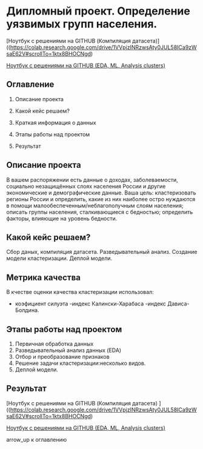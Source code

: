 # Дипломный проект. Определение уязвимых групп населения.


[Ноутбук с решениями на GITHUB (Компиляция датасета)]((https://colab.research.google.com/drive/1VVpjzINRzwsAty0JUL58ICa9zWsaE62V#scrollTo=1ktx8BHOCNgd)

[Ноутбук с решениями на GITHUB (EDA, ML, Analysis clusters)](https://colab.research.google.com/drive/1hCXkSKlXyBcTZby22fsTjIwyaWFjZqEx#scrollTo=H5IyiHfe8izQ)

## Оглавление

1. Описание проекта

2. Какой кейс решаем?

3. Краткая информация о данных

4. Этапы работы над проектом

5. Результат

## Описание проекта

В вашем распоряжении есть данные о доходах, заболеваемости, социально
незащищённых слоях населения России и другие экономические и
демографические данные.
Ваша цель:
кластеризовать регионы России и определить, какие из них наиболее остро нуждаются в помощи малообеспеченным/неблагополучным слоям населения;
описать группы населения, сталкивающиеся с бедностью;
определить факторы, влияющие на уровень бедности.


## Какой кейс решаем?

Сбор даных, компиляция датасета.
Разведывательный анализ.
Создание модели кластеризации.
Деплой модели.



## Метрика качества 

В кчестве оценки качества кластеризации использовал:
- коэфициент силуэта
-индекс Калински-Харабаса
-индекс Дависа-Болдина.




## Этапы работы над проектом

1. Первичная обработка данных
2. Разведывательный анализ данных (EDA)
3. Отбор и преобразование признаков
4. Решение задачи кластеризации:несколько видов.
5. Деплой модели.


## Результат


[Ноутбук с решениями на GITHUB (Компиляция датасета) ]((https://colab.research.google.com/drive/1VVpjzINRzwsAty0JUL58ICa9zWsaE62V#scrollTo=1ktx8BHOCNgd)

[Ноутбук с решениями на GITHUB (EDA, ML, Analysis clusters) ](https://colab.research.google.com/drive/1hCXkSKlXyBcTZby22fsTjIwyaWFjZqEx#scrollTo=H5IyiHfe8izQ)

arrow_up к оглавлению
